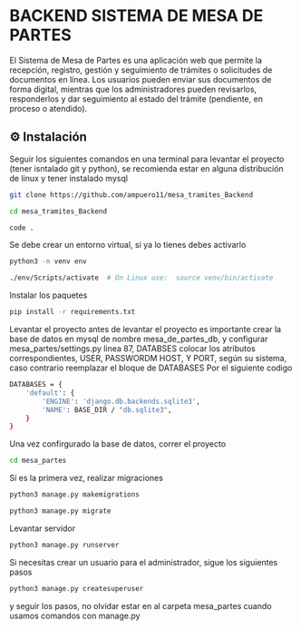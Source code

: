 # BACKEND SISTEMA DE MESA DE PARTES

El Sistema de Mesa de Partes es una aplicación web que permite la recepción, registro, gestión y seguimiento de trámites o solicitudes de documentos en línea.
Los usuarios pueden enviar sus documentos de forma digital, mientras que los administradores pueden revisarlos, responderlos y dar seguimiento al estado del trámite (pendiente, en proceso o atendido).

## ⚙️ Instalación
Seguir los siguientes comandos en una terminal para levantar el proyecto (tener isntalado git y python), se recomienda estar en alguna distribución de linux y tener instalado mysql

```bash
git clone https://github.com/ampuero11/mesa_tramites_Backend
```

```bash
cd mesa_tramites_Backend
```

```bash
code .
```

Se debe crear un entorno virtual, si ya lo tienes debes activarlo

```bash
python3 -m venv env
```

```bash
./env/Scripts/activate  # On Linux use:  source venv/bin/activate     
```

Instalar los paquetes

```bash
pip install -r requirements.txt 
```

Levantar el proyecto
antes de levantar el proyecto es importante crear la base de datos en mysql de nombre mesa_de_partes_db, y configurar mesa_partes/settings.py linea 87, DATABSES
colocar los atributos correspondientes, USER, PASSWORDM HOST, Y PORT, según su sistema, caso contrario reemplazar el bloque de DATABASES Por el siguiente codigo

```bash
DATABASES = {
    'default': {
        'ENGINE': 'django.db.backends.sqlite3',
        'NAME': BASE_DIR / "db.sqlite3",
    }
}
```

Una vez confirgurado la base de datos, correr el proyecto

```bash
cd mesa_partes
```

Sí es la primera vez, realizar migraciones

```bash
python3 manage.py makemigrations
```

```bash
python3 manage.py migrate
```
Levantar servidor

```bash
python3 manage.py runserver
```

Si necesitas crear un usuario para el administrador, sigue los siguientes pasos

```bash
python3 manage.py createsuperuser
```

y seguir los pasos, no olvidar estar en al carpeta mesa_partes cuando usamos comandos con manage.py

